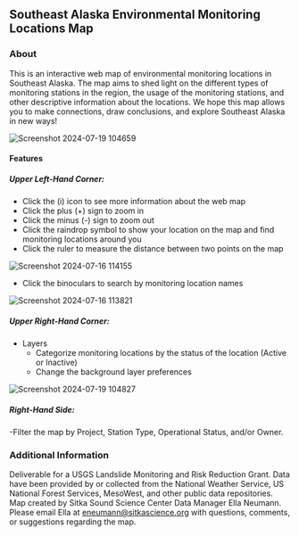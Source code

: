 ## Southeast Alaska Environmental Monitoring Locations Map

### About
This is an interactive web map of environmental monitoring locations in Southeast Alaska. The map aims to shed light on the different types of monitoring stations in the region, the usage of the monitoring stations, and other descriptive information about the locations. We hope this map allows you to make connections, draw conclusions, and explore Southeast Alaska in new ways! 

![Screenshot 2024-07-19 104659](https://github.com/user-attachments/assets/1bb9f971-0174-49b4-b1fc-11cec04eaf24)

#### Features
##### Upper Left-Hand Corner: 
- Click the (i) icon to see more information about the web map
- Click the plus (+) sign to zoom in
- Click the minus (-) sign to zoom out
- Click the raindrop symbol to show your location on the map and find monitoring locations around you
- Click the ruler to measure the distance between two points on the map
  
![Screenshot 2024-07-16 114155](https://github.com/user-attachments/assets/33991910-5859-4267-b350-fe167f599be5)

- Click the binoculars to search by monitoring location names
  
![Screenshot 2024-07-16 113821](https://github.com/user-attachments/assets/e30fc4f9-23ab-42ff-8a9e-fff353a96230)

##### Upper Right-Hand Corner:
- Layers
  - Categorize monitoring locations by the status of the location (Active or Inactive)
  - Change the background layer preferences

![Screenshot 2024-07-19 104827](https://github.com/user-attachments/assets/83eeb097-7079-40f0-8bb1-b094c785f5d6)


##### Right-Hand Side:
-Filter the map by Project, Station Type, Operational Status, and/or Owner.

### Additional Information
Deliverable for a USGS Landslide Monitoring and Risk Reduction Grant. Data have been provided by or collected from the National Weather Service, US National Forest Services, MesoWest, and other public data repositories. Map created by Sitka Sound Science Center Data Manager Ella Neumann. Please email Ella at eneumann@sitkascience.org with questions, comments, or suggestions regarding the map. 
